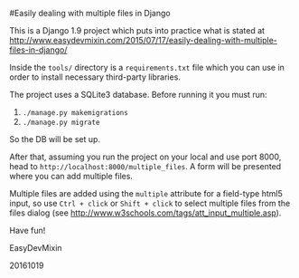 #Easily dealing with multiple files in Django

This is a Django 1.9 project which puts into practice what is stated at http://www.easydevmixin.com/2015/07/17/easily-dealing-with-multiple-files-in-django/

Inside the `tools/` directory is a `requirements.txt` file which you can use in order to install necessary third-party libraries.

The project uses a SQLite3 database. Before running it you must run:

1. `./manage.py makemigrations`
2. `./manage.py migrate`

So the DB will be set up.

After that, assuming you run the project on your local and use port 8000,  head to `http://localhost:8000/multiple_files`. A form will be presented where you can add multiple files.

Multiple files are added using the `multiple` attribute for a field-type html5 input, so use `Ctrl + click` or `Shift + click` to select multiple files from the files dialog (see http://www.w3schools.com/tags/att_input_multiple.asp).

Have fun!

EasyDevMixin

20161019
